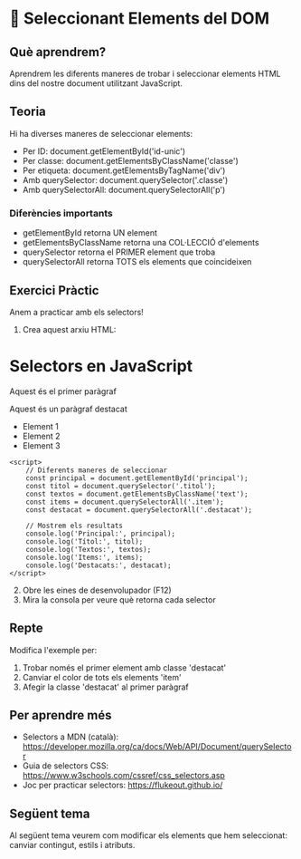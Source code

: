 # 🎯 Seleccionant Elements del DOM

## Què aprendrem?
Aprendrem les diferents maneres de trobar i seleccionar elements HTML dins del nostre document utilitzant JavaScript.

## Teoria
Hi ha diverses maneres de seleccionar elements:
- Per ID: document.getElementById('id-unic')
- Per classe: document.getElementsByClassName('classe')
- Per etiqueta: document.getElementsByTagName('div')
- Amb querySelector: document.querySelector('.classe')
- Amb querySelectorAll: document.querySelectorAll('p')

### Diferències importants
- getElementById retorna UN element
- getElementsByClassName retorna una COL·LECCIÓ d'elements
- querySelector retorna el PRIMER element que troba
- querySelectorAll retorna TOTS els elements que coincideixen

## Exercici Pràctic
Anem a practicar amb els selectors!

1. Crea aquest arxiu HTML:

<!DOCTYPE html>
<html>
<head>
    <title>Practicant Selectors</title>
</head>
<body>
    <div id="principal">
        <h1 class="titol">Selectors en JavaScript</h1>
        <p class="text">Aquest és el primer paràgraf</p>
        <p class="text destacat">Aquest és un paràgraf destacat</p>
        <ul>
            <li class="item">Element 1</li>
            <li class="item">Element 2</li>
            <li class="item destacat">Element 3</li>
        </ul>
    </div>

    <script>
        // Diferents maneres de seleccionar
        const principal = document.getElementById('principal');
        const titol = document.querySelector('.titol');
        const textos = document.getElementsByClassName('text');
        const items = document.querySelectorAll('.item');
        const destacat = document.querySelectorAll('.destacat');

        // Mostrem els resultats
        console.log('Principal:', principal);
        console.log('Títol:', titol);
        console.log('Textos:', textos);
        console.log('Items:', items);
        console.log('Destacats:', destacat);
    </script>
</body>
</html>

2. Obre les eines de desenvolupador (F12)
3. Mira la consola per veure què retorna cada selector

## Repte
Modifica l'exemple per:
1. Trobar només el primer element amb classe 'destacat'
2. Canviar el color de tots els elements 'item'
3. Afegir la classe 'destacat' al primer paràgraf

## Per aprendre més
- Selectors a MDN (català): https://developer.mozilla.org/ca/docs/Web/API/Document/querySelector
- Guia de selectors CSS: https://www.w3schools.com/cssref/css_selectors.asp
- Joc per practicar selectors: https://flukeout.github.io/

## Següent tema
Al següent tema veurem com modificar els elements que hem seleccionat: canviar contingut, estils i atributs. 